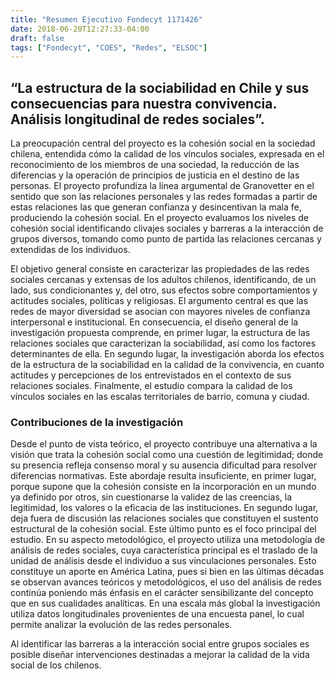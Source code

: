 ```yaml
---
title: "Resumen Ejecutivo Fondecyt 1171426"
date: 2018-06-20T12:27:33-04:00
draft: false
tags: ["Fondecyt", "COES", "Redes", "ELSOC"]
---
```


## “La estructura de la sociabilidad en Chile y sus consecuencias para nuestra convivencia. Análisis longitudinal de redes sociales”.


La preocupación central del proyecto es la cohesión social en la sociedad chilena, entendida cómo la calidad de los vínculos sociales, expresada en el reconocimiento de los miembros de una sociedad, la reducción de las diferencias y la operación de principios de justicia en el destino de las personas. 
El proyecto profundiza la línea argumental de Granovetter en el sentido que son las relaciones personales y las redes formadas a partir de estas relaciones las que generan confianza y desincentivan la mala fe, produciendo la cohesión social. En el proyecto evaluamos los niveles de cohesión social identificando clivajes sociales y barreras a la interacción de grupos diversos, tomando como punto de partida las relaciones cercanas y extendidas de los individuos.

El objetivo general consiste en caracterizar las propiedades de las redes sociales cercanas y extensas de los adultos chilenos, identificando, de un lado, sus condicionantes y, del otro, sus efectos sobre comportamientos y actitudes sociales, políticas y religiosas. El argumento central es que las redes de mayor diversidad se asocian con mayores niveles de confianza interpersonal e institucional. 
En consecuencia, el diseño general de la investigación propuesta comprende, en primer lugar, la estructura de las relaciones sociales que caracterizan la sociabilidad, así como los factores determinantes de ella. En segundo lugar, la investigación aborda los efectos de la estructura de la sociabilidad en la calidad de la convivencia, en cuanto actitudes y percepciones de los entrevistados en el contexto de sus relaciones sociales. Finalmente, el estudio compara la calidad de los vínculos sociales en las escalas territoriales de barrio, comuna y ciudad.


### Contribuciones de la investigación

Desde el punto de vista teórico, el proyecto contribuye una alternativa a la visión que trata la cohesión social como una cuestión de legitimidad; donde su presencia refleja consenso moral y su ausencia dificultad para resolver diferencias normativas. Este abordaje resulta insuficiente, en primer lugar, porque supone que la cohesión consiste en la incorporación en un mundo ya definido por otros, sin cuestionarse la validez de las creencias, la legitimidad, los valores o la eficacia de las instituciones. En segundo lugar, deja fuera de discusión las relaciones sociales que constituyen el sustento estructural de la cohesión social. Este último punto es el foco principal del estudio.
En su aspecto metodológico, el proyecto utiliza una metodología de análisis de redes sociales, cuya característica principal es el traslado de la unidad de análisis desde el individuo a sus vinculaciones personales. Esto constituye un aporte en América Latina, pues si bien en las últimas décadas se observan avances teóricos y metodológicos, el uso del análisis de redes continúa poniendo más énfasis en el carácter sensibilizante del concepto que en sus cualidades analíticas. En una escala más global la investigación utiliza datos longitudinales provenientes de una encuesta panel, lo cual permite analizar la evolución de las redes personales.

Al identificar las barreras a la interacción social entre grupos sociales es posible diseñar intervenciones destinadas a mejorar la calidad de la vida social de los chilenos.

